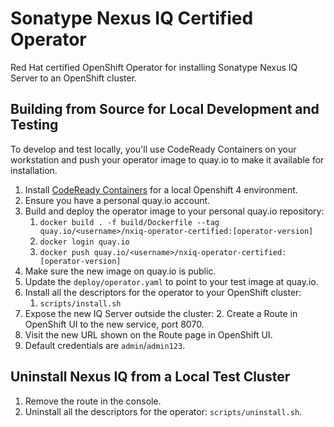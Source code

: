 # Sonatype Nexus IQ Certified Operator
Red Hat certified OpenShift Operator for installing Sonatype Nexus IQ Server
to an OpenShift cluster.

## Building from Source for Local Development and Testing

To develop and test locally, you'll use CodeReady Containers on your workstation
and push your operator image to quay.io to make it available for installation.

1. Install [CodeReady Containers](https://developers.redhat.com/products/codeready-containers/overview)
   for a local Openshift 4 environment.
2. Ensure you have a personal quay.io account.
3. Build and deploy the operator image to your personal quay.io repository:
   1. `docker build . -f build/Dockerfile --tag quay.io/<username>/nxiq-operator-certified:[operator-version]`
   2. `docker login quay.io`
   3. `docker push quay.io/<username>/nxiq-operator-certified:[operator-version]`
5. Make sure the new image on quay.io is public.
6. Update the `deploy/operator.yaml` to point to your test image at quay.io.
7. Install all the descriptors for the operator to your OpenShift cluster:
   1. `scripts/install.sh`
8. Expose the new IQ Server outside the cluster: 
   2. Create a Route in OpenShift UI to the new service, port 8070.
9. Visit the new URL shown on the Route page in OpenShift UI.
10. Default credentials are `admin`/`admin123`.
  
## Uninstall Nexus IQ from a Local Test Cluster

1. Remove the route in the console.
2. Uninstall all the descriptors for the operator: `scripts/uninstall.sh`.
